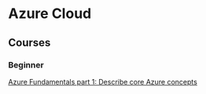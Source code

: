 # Azure Cloud

## Courses

### Beginner

[Azure Fundamentals part 1: Describe core Azure concepts](https://docs.microsoft.com/en-us/learn/paths/az-900-describe-cloud-concepts/)
